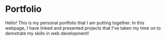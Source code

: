 # Portfolio

Hello! This is my personal portfolio that I am putting together. In this webpage, I have linked and presented projects that I've taken my time on to demstrate my skills in web development!

